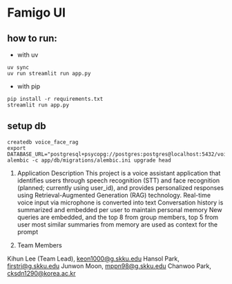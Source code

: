 # Famigo UI

## how to run:

* with uv

```shell
uv sync
uv run streamlit run app.py
```

* with pip

```shell
pip install -r requirements.txt
streamlit run app.py
```

## setup db
```shell
createdb voice_face_rag
export DATABASE_URL="postgresql+psycopg://postgres:postgres@localhost:5432/voice_face_rag"
alembic -c app/db/migrations/alembic.ini upgrade head
```
1. Application Description
This project is a voice assistant application that identifies users through speech recognition (STT) and face recognition (planned; currently using user_id), and provides personalized responses using Retrieval-Augmented Generation (RAG) technology.
Real-time voice input via microphone is converted into text
Conversation history is summarized and embedded per user to maintain personal memory
New queries are embedded, and the top 8 from group members, top 5 from user most similar summaries from memory are used as context for the prompt

2. Team Members

Kihun Lee (Team Lead), keon1000@g.skku.edu
Hansol Park, firstri@g.skku.edu
Junwon Moon, mppn98@g.skku.edu
Chanwoo Park, cksdn1290@korea.ac.kr

